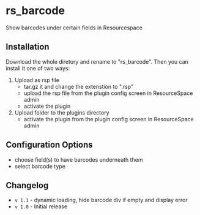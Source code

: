 # rs_barcode
Show barcodes under certain fields in Resourcespace

## Installation
Download the whole diretory and rename to "rs_barcode". Then you can install it one of two ways:

1. Upload as rsp file
	* tar.gz it and change the extenstion to ".rsp"
	* upload the rsp file from the plugin config screen in ResourceSpace admin
	* activate the plugin
2. Upload folder to the plugins directory
	* activate the plugin from the plugin config screen in ResourceSpace admin

## Configuration Options
- choose field(s) to have barcodes underneath them
- select barcode type


## Changelog
* `v 1.1` - dynamic loading, hide barcode div if empty and display error
* `v 1.0` - Initial release
